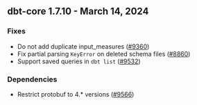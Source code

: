 ## dbt-core 1.7.10 - March 14, 2024

### Fixes

- Do not add duplicate input_measures ([#9360](https://github.com/dbt-labs/dbt-core/issues/9360))
- Fix partial parsing `KeyError` on deleted schema files ([#8860](https://github.com/dbt-labs/dbt-core/issues/8860))
- Support saved queries in `dbt list` ([#9532](https://github.com/dbt-labs/dbt-core/issues/9532))

### Dependencies

- Restrict protobuf to 4.* versions ([#9566](https://github.com/dbt-labs/dbt-core/pull/9566))
